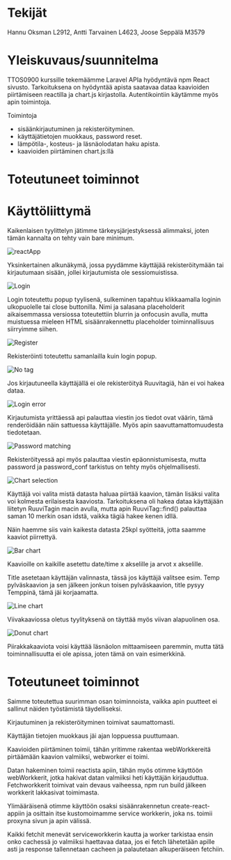 # Tekijät

Hannu Oksman L2912, Antti Tarvainen L4623, Joose Seppälä M3579

# Yleiskuvaus/suunnitelma

TTOS0900 kurssille tekemäämme Laravel APIa hyödyntävä npm React sivusto. Tarkoituksena on hyödyntää apista saatavaa dataa kaavioiden piirtämiseen reactilla ja chart.js kirjastolla. Autentikointiin käytämme myös apin toimintoja.

Toimintoja 
* sisäänkirjautuminen ja rekisteröityminen.
* käyttäjätietojen muokkaus, password reset.
* lämpötila-, kosteus- ja läsnäolodatan haku apista.
* kaavioiden piirtäminen chart.js:llä

# Toteutuneet toiminnot
# Käyttöliittymä

Kaikenlaisen tyylittelyn jätimme tärkeysjärjestyksessä alimmaksi, joten tämän kannalta on tehty vain bare minimum.

![reactApp](/images/ui.PNG)

Yksinkertainen alkunäkymä, jossa pyydämme käyttäjää rekisteröitymään tai kirjautumaan sisään, jollei kirjautumista ole sessiomuistissa.

![Login](/images/login.PNG)

Login toteutettu popup tyylisenä, sulkeminen tapahtuu klikkaamalla loginin ulkopuolelle tai close buttonilla. Nimi ja salasana placeholderit aikaisemmassa versiossa toteutettiin blurrin ja onfocusin avulla, mutta muistuessa mieleen HTML sisäänrakennettu placeholder toiminnallisuus siirryimme siihen.

![Register](/images/register.PNG)

Rekisteröinti toteutettu samanlailla kuin login popup.

![No tag](/images/notag.PNG)

Jos kirjautuneella käyttäjällä ei ole rekisteröityä Ruuvitagiä, hän ei voi hakea dataa.

![Login error](/images/loginerror.PNG)

Kirjautumista yrittäessä api palauttaa viestin jos tiedot ovat väärin, tämä renderöidään näin sattuessa käyttäjälle. Myös apin saavuttamattomuudesta tiedotetaan.

![Password matching](/images/passmatch.PNG)

Rekisteröityessä api myös palauttaa viestin epäonnistumisesta, mutta password ja password_conf tarkistus on tehty myös ohjelmallisesti.

![Chart selection](/images/chartchoice.PNG)

Käyttäjä voi valita mistä datasta haluaa piirtää kaavion, tämän lisäksi valita voi kolmesta erilaisesta kaaviosta. Tarkoituksena oli hakea dataa käyttäjään liitetyn RuuviTagin macin avulla, mutta apin RuuviTag::find() palauttaa saman 10 merkin osan idstä, vaikka tägiä hakee kenen idllä.

Näin haemme siis vain kaikesta datasta 25kpl syötteitä, jotta saamme kaaviot piirrettyä.

![Bar chart](/images/bar.PNG)

Kaavioille on kaikille asetettu date/time x akselille ja arvot x akselille.

Title asetetaan käyttäjän valinnasta, tässä jos käyttäjä valitsee esim. Temp pylväskaavion ja sen jälkeen jonkun toisen pylväskaavion, title pysyy Temppinä, tämä jäi korjaamatta.

![Line chart](/images/line.PNG)

Viivakaaviossa oletus tyylityksenä on täyttää myös viivan alapuolinen osa.

![Donut chart](/images/donut.PNG)

Piirakkakaaviota voisi käyttää läsnäolon mittaamiseen paremmin, mutta tätä toiminnallisuutta ei ole apissa, joten tämä on vain esimerkkinä.


# Toteutuneet toiminnot

Saimme toteutettua suurimman osan toiminnoista, vaikka apin puutteet ei sallinut näiden työstämistä täydelliseksi.

Kirjautuminen ja rekisteröityminen toimivat saumattomasti.

Käyttäjän tietojen muokkaus jäi ajan loppuessa puuttumaan.

Kaavioiden piirtäminen toimii, tähän yritimme rakentaa webWorkkereitä pirtäämään kaavion valmiiksi, webworker ei toimi.

Datan hakeminen toimii reactista apiin, tähän myös otimme käyttöön webWorkkerit, jotka hakivat datan valmiiksi heti käyttäjän kirjauduttua. Fetchworkkerit toimivat vain devaus vaiheessa, npm run build jälkeen workkerit lakkasivat toimimasta.

Ylimääräisenä otimme käyttöön osaksi sisäänrakennetun create-react-appiin ja osittain itse kustomoimamme service workkerin, joka ns. toimii proxyna sivun ja apin välissä.

Kaikki fetchit menevät serviceworkkerin kautta ja worker tarkistaa ensin onko cachessä jo valmiiksi haettavaa dataa, jos ei fetch lähetetään apille asti ja response tallennetaan cacheen ja palautetaan alkuperäiseen fetchiin.

